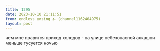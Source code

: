 ```yaml
---
title: 1295
date: 2023-10-10 21:11:51
from: endless шизing ⍼ (channel1162404975)
layout: post
---
```


чем мне нравится приход холодов - на улице небезопасной алкашни меньше тусуется ночью
